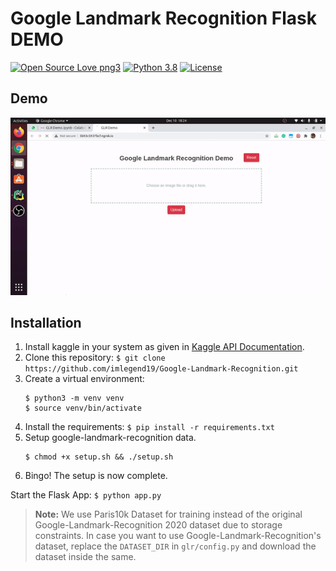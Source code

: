 # Google Landmark Recognition Flask DEMO

[![Open Source Love png3](https://badges.frapsoft.com/os/v3/open-source.png?v=103)](https://github.com/ellerbrock/open-source-badges/) 
[![Python 3.8](https://img.shields.io/badge/python-3.8-blue.svg)](https://www.python.org/downloads/release/python-380/) 
[![License](https://img.shields.io/badge/License-MIT-orange.svg)](https://opensource.org/licenses/MIT) 

## Demo

![GLR - Animated gif demo](results/glr-demo.gif)

## Installation

 1. Install kaggle in your system as given in [Kaggle API Documentation](https://www.kaggle.com/docs/api).
 2. Clone this repository: `$ git clone https://github.com/imlegend19/Google-Landmark-Recognition.git`  
 3. Create a virtual environment: 
     ```
     $ python3 -m venv venv
     $ source venv/bin/activate
     ``` 
 4. Install the requirements: `$ pip install -r requirements.txt`
 5. Setup google-landmark-recognition data.
    ```
    $ chmod +x setup.sh && ./setup.sh
    ```
 6. Bingo! The setup is now complete.

Start the Flask App: `$ python app.py`

> **Note:**
> We use Paris10k Dataset for training instead of the original Google-Landmark-Recognition 2020 dataset due to storage 
> constraints. In case you want to use Google-Landmark-Recognition's dataset, replace the `DATASET_DIR` in 
> `glr/config.py` and download the dataset inside the same.
